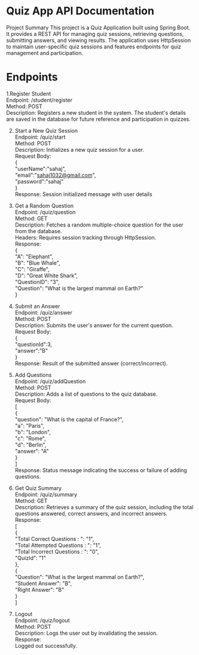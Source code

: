 # Quiz App API Documentation
Project Summary
This project is a Quiz Application built using Spring Boot. It provides a REST API for managing quiz sessions, retrieving questions, submitting answers, and viewing results. The application uses HttpSession to maintain user-specific quiz sessions and features endpoints for quiz management and participation.

# Endpoints

1.Register Student<br>
Endpoint: /student/register<br>
Method: POST<br>
Description: Registers a new student in the system. The student's details are saved in the database for future reference and participation in quizzes.

2. Start a New Quiz Session<br>
Endpoint: /quiz/start<br>
Method: POST<br>
Description: Initializes a new quiz session for a user.<br>
Request Body:<br>
{<br>
    "userName":"sahaj",<br>
    "email":"sahaj1032@gmail.com",<br>
    "password":"sahaj"<br>
}<br>
Response: Session initialized message with user details<br>

3. Get a Random Question<br>
Endpoint: /quiz/question<br>
Method: GET<br>
Description: Fetches a random multiple-choice question for the user from the database.<br>
Headers: Requires session tracking through HttpSession.<br>
Response:<br>
{<br>
    "A": "Elephant",<br>
    "B": "Blue Whale",<br>
    "C": "Giraffe",<br>
    "D": "Great White Shark",<br>
    "QuestionID": "3",<br>
    "Question": "What is the largest mammal on Earth?"<br>
}<br>

4. Submit an Answer<br>
Endpoint: /quiz/answer<br>
Method: POST<br>
Description: Submits the user's answer for the current question.<br>
Request Body:<br>
{<br>
    "questionId":3,<br>
    "answer":"B"<br>
}<br>
Response: Result of the submitted answer (correct/incorrect).<br>

5. Add Questions<br>
Endpoint: /quiz/addQuestion<br>
Method: POST<br>
Description: Adds a list of questions to the quiz database.<br>
Request Body:<br>
[<br>
  {<br>
    "question": "What is the capital of France?",<br>
    "a": "Paris",<br>
    "b": "London",<br>
    "c": "Rome",<br>
    "d": "Berlin",<br>
    "answer": "A"<br>
  }<br>
]<br>
Response: Status message indicating the success or failure of adding questions.<br>

6. Get Quiz Summary<br>
Endpoint: /quiz/summary<br>
Method: GET<br>
Description: Retrieves a summary of the quiz session, including the total questions answered, correct answers, and incorrect answers.<br>
Response:<br>
[<br>
    {<br>
        "Total Correct Questions : ": "1",<br>
        "Total Attempted Questions : ": "1",<br>
        "Total Incorrect Questions : ": "0",<br>
        "QuizId": "1"<br>
    },<br>
    {<br>
        "Question": "What is the largest mammal on Earth?",<br>
        "Student Answer": "B",<br>
        "Right Answer": "B"<br>
    }<br>
]<br>

7. Logout<br>
Endpoint: /quiz/logout<br>
Method: POST<br>
Description: Logs the user out by invalidating the session.<br>
Response:<br>
Logged out successfully.
